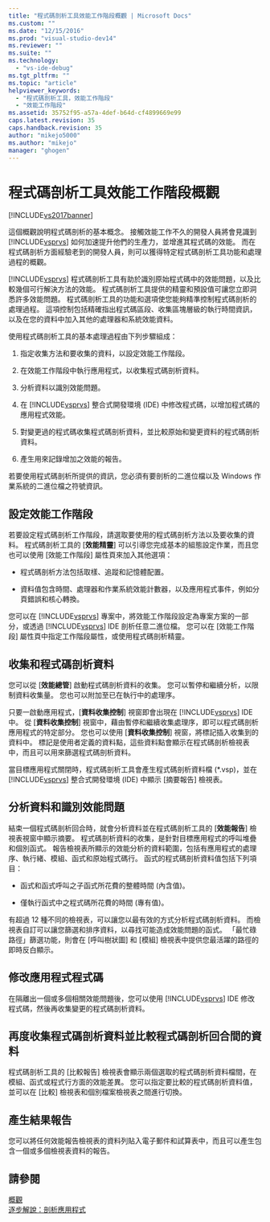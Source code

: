 ```yaml
---
title: "程式碼剖析工具效能工作階段概觀 | Microsoft Docs"
ms.custom: ""
ms.date: "12/15/2016"
ms.prod: "visual-studio-dev14"
ms.reviewer: ""
ms.suite: ""
ms.technology: 
  - "vs-ide-debug"
ms.tgt_pltfrm: ""
ms.topic: "article"
helpviewer_keywords: 
  - "程式碼剖析工具，效能工作階段"
  - "效能工作階段"
ms.assetid: 35752f95-a57a-4def-b64d-cf4899669e99
caps.latest.revision: 35
caps.handback.revision: 35
author: "mikejo5000"
ms.author: "mikejo"
manager: "ghogen"
---
```

# 程式碼剖析工具效能工作階段概觀
[!INCLUDE[vs2017banner](../code-quality/includes/vs2017banner.md)]

這個概觀說明程式碼剖析的基本概念。  接觸效能工作不久的開發人員將會見識到 [!INCLUDE[vsprvs](../code-quality/includes/vsprvs_md.md)] 如何加速提升他們的生產力，並增進其程式碼的效能。  而在程式碼剖析方面經驗老到的開發人員，則可以獲得特定程式碼剖析工具功能和處理過程的概觀。  
  
 [!INCLUDE[vsprvs](../code-quality/includes/vsprvs_md.md)] 程式碼剖析工具有助於識別原始程式碼中的效能問題，以及比較幾個可行解決方法的效能。  程式碼剖析工具提供的精靈和預設值可讓您立即洞悉許多效能問題。  程式碼剖析工具的功能和選項使您能夠精準控制程式碼剖析的處理過程。  這項控制包括精確指出程式碼區段、收集區塊層級的執行時間資訊，以及在您的資料中加入其他的處理器和系統效能資料。  
  
 使用程式碼剖析工具的基本處理過程由下列步驟組成：  
  
1.  指定收集方法和要收集的資料，以設定效能工作階段。  
  
2.  在效能工作階段中執行應用程式，以收集程式碼剖析資料。  
  
3.  分析資料以識別效能問題。  
  
4.  在 [!INCLUDE[vsprvs](../code-quality/includes/vsprvs_md.md)] 整合式開發環境 \(IDE\) 中修改程式碼，以增加程式碼的應用程式效能。  
  
5.  對變更過的程式碼收集程式碼剖析資料，並比較原始和變更資料的程式碼剖析資料。  
  
6.  產生用來記錄增加之效能的報告。  
  
 若要使用程式碼剖析所提供的資訊，您必須有要剖析的二進位檔以及 Windows 作業系統的二進位檔之符號資訊。  
  
## 設定效能工作階段  
 若要設定程式碼剖析工作階段，請選取要使用的程式碼剖析方法以及要收集的資料。  程式碼剖析工具的 \[**效能精靈**\] 可以引導您完成基本的組態設定作業，而且您也可以使用 \[效能工作階段\] 屬性頁來加入其他選項：  
  
-   程式碼剖析方法包括取樣、追蹤和記憶體配置。  
  
-   資料值包含時間、處理器和作業系統效能計數器，以及應用程式事件，例如分頁錯誤和核心轉換。  
  
 您可以在 [!INCLUDE[vsprvs](../code-quality/includes/vsprvs_md.md)] 專案中，將效能工作階段設定為專案方案的一部分，或透過 [!INCLUDE[vsprvs](../code-quality/includes/vsprvs_md.md)] IDE 剖析任意二進位檔。  您可以在 \[效能工作階段\] 屬性頁中指定工作階段屬性，或使用程式碼剖析精靈。  
  
## 收集和程式碼剖析資料  
 您可以從 \[**效能總管**\] 啟動程式碼剖析資料的收集。  您可以暫停和繼續分析，以限制資料收集量。  您也可以附加至已在執行中的處理序。  
  
 只要一啟動應用程式，\[**資料收集控制**\] 視窗即會出現在 [!INCLUDE[vsprvs](../code-quality/includes/vsprvs_md.md)] IDE 中。  從 \[**資料收集控制**\] 視窗中，藉由暫停和繼續收集處理序，即可以程式碼剖析應用程式的特定部分。  您也可以使用 \[**資料收集控制**\] 視窗，將標記插入收集到的資料中。  標記是使用者定義的資料點，這些資料點會顯示在程式碼剖析檢視表中，而且可以用來篩選程式碼剖析資料。  
  
 當目標應用程式關閉時，程式碼剖析工具會產生程式碼剖析資料檔 \(\*.vsp\)，並在 [!INCLUDE[vsprvs](../code-quality/includes/vsprvs_md.md)] 整合式開發環境 \(IDE\) 中顯示 \[摘要報告\] 檢視表。  
  
## 分析資料和識別效能問題  
 結束一個程式碼剖析回合時，就會分析資料並在程式碼剖析工具的 \[**效能報告**\] 檢視表視窗中顯示摘要。  程式碼剖析資料的收集，是針對目標應用程式的呼叫堆疊和個別函式。  報告檢視表所顯示的效能分析的資料範圍，包括有應用程式的處理序、執行緒、模組、函式和原始程式碼行。  函式的程式碼剖析資料值包括下列項目：  
  
-   函式和函式呼叫之子函式所花費的整體時間 \(內含值\)。  
  
-   僅執行函式中之程式碼所花費的時間 \(專有值\)。  
  
 有超過 12 種不同的檢視表，可以讓您以最有效的方式分析程式碼剖析資料。  而檢視表自訂可以讓您篩選和排序資料，以尋找可能造成效能問題的函式。  「最忙碌路徑」篩選功能，則會在 \[呼叫樹狀圖\] 和 \[模組\] 檢視表中提供您最活躍的路徑的即時反白顯示。  
  
## 修改應用程式程式碼  
 在隔離出一個或多個相關效能問題後，您可以使用 [!INCLUDE[vsprvs](../code-quality/includes/vsprvs_md.md)] IDE 修改程式碼，然後再收集變更的程式碼剖析資料。  
  
## 再度收集程式碼剖析資料並比較程式碼剖析回合間的資料  
 程式碼剖析工具的 \[比較報告\] 檢視表會顯示兩個選取的程式碼剖析資料檔間，在模組、函式或程式行方面的效能差異。  您可以指定要比較的程式碼剖析資料值，並可以在 \[比較\] 檢視表和個別檔案檢視表之間進行切換。  
  
## 產生結果報告  
 您可以將任何效能報告檢視表的資料列貼入電子郵件和試算表中，而且可以產生包含一個或多個檢視表資料的報告。  
  
## 請參閱  
 [概觀](../profiling/overviews-performance-tools.md)   
 [逐步解說：剖析應用程式](../profiling/walkthrough-identifying-performance-problems.md)